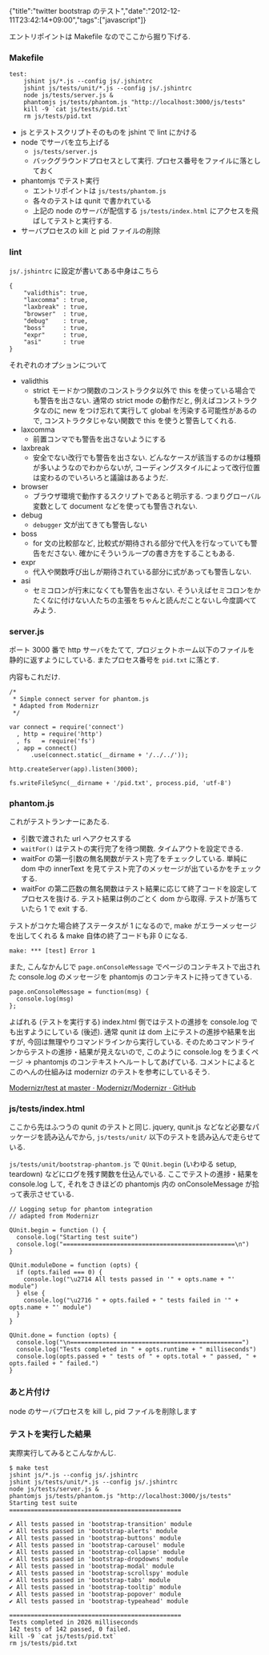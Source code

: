 {"title":"twitter bootstrap のテスト","date":"2012-12-11T23:42:14+09:00","tags":["javascript"]}

エントリポイントは Makefile なのでここから掘り下げる.

### Makefile

    test:
    	jshint js/*.js --config js/.jshintrc
    	jshint js/tests/unit/*.js --config js/.jshintrc
    	node js/tests/server.js &
    	phantomjs js/tests/phantom.js "http://localhost:3000/js/tests"
    	kill -9 `cat js/tests/pid.txt`
    	rm js/tests/pid.txt

- js とテストスクリプトそのものを jshint で lint にかける
- node でサーバを立ち上げる
  - `js/tests/server.js`
  - バックグラウンドプロセスとして実行. プロセス番号をファイルに落としておく
- phantomjs でテスト実行
  - エントリポイントは `js/tests/phantom.js`
  - 各々のテストは qunit で書かれている
  - 上記の node のサーバが配信する `js/tests/index.html` にアクセスを飛ばしてテストと実行する.
- サーバプロセスの kill と pid ファイルの削除

### lint

`js/.jshintrc` に設定が書いてある中身はこちら

    {
        "validthis": true,
        "laxcomma" : true,
        "laxbreak" : true,
        "browser"  : true,
        "debug"    : true,
        "boss"     : true,
        "expr"     : true,
        "asi"      : true
    }

それぞれのオプションについて

- validthis
  - strict モードかつ関数のコンストラクタ以外で this を使っている場合でも警告を出さない. 通常の strict mode の動作だと, 例えばコンストラクタなのに new をつけ忘れて実行して global を汚染する可能性があるので, コンストラクタじゃない関数で this を使うと警告してくれる.
- laxcomma
  - 前置コンマでも警告を出さないようにする
- laxbreak
  - 安全でない改行でも警告を出さない. どんなケースが該当するのかは種類が多いようなのでわからないが, コーディングスタイルによって改行位置は変わるのでいろいろと議論はあるようだ.
- browser
  - ブラウザ環境で動作するスクリプトであると明示する. つまりグローバル変数として document などを使っても警告されない.
- debug
  - `debugger` 文が出てきても警告しない
- boss
  - for 文の比較部など, 比較式が期待される部分で代入を行なっていても警告をださない. 確かにそういうループの書き方をすることもある.
- expr
  - 代入や関数呼び出しが期待されている部分に式があっても警告しない.
- asi
  - セミコロンが行末になくても警告を出さない. そういえばセミコロンをかたくなに付けない人たちの主張をちゃんと読んだことないし今度調べてみよう.

### server.js

ポート 3000 番で http サーバをたてて, プロジェクトホーム以下のファイルを静的に返すようにしている. またプロセス番号を `pid.txt` に落とす.

内容もこれだけ.

    /*
     * Simple connect server for phantom.js
     * Adapted from Modernizr
     */
    
    var connect = require('connect')
      , http = require('http')
      , fs   = require('fs')
      , app = connect()
          .use(connect.static(__dirname + '/../../'));
    
    http.createServer(app).listen(3000);
    
    fs.writeFileSync(__dirname + '/pid.txt', process.pid, 'utf-8')

### phantom.js

これがテストランナーにあたる.

- 引数で渡された url へアクセスする
- `waitFor()` はテストの実行完了を待つ関数. タイムアウトを設定できる.
- waitFor の第一引数の無名関数がテスト完了をチェックしている. 単純に dom 中の innerText を見てテスト完了のメッセージが出ているかをチェックする.
- waitFor の第二匹数の無名関数はテスト結果に応じて終了コードを設定してプロセスを抜ける. テスト結果は例のごとく dom から取得. テストが落ちていたら 1 で exit する.

テストがコケた場合終了ステータスが 1 になるので, make がエラーメッセージを出してくれる & make 自体の終了コードも非 0 になる.

    make: *** [test] Error 1

また, こんなかんじで `page.onConsoleMessage` でページのコンテキストで出された console.log のメッセージを phantomjs のコンテキストに持ってきている.

    page.onConsoleMessage = function(msg) {
      console.log(msg)
    };

よばれる (テストを実行する) index.html 側ではテストの進捗を console.log でも出すようにしている (後述). 通常 qunit は dom 上にテストの進捗や結果を出すが, 今回は無理やりコマンドラインから実行している. そのためコマンドラインからテストの進捗・結果が見えないので, このように console.log をうまくページ -> phantomjs のコンテキストへルートしてあげている. コメントによるとこのへんの仕組みは modernizr のテストを参考にしているそう.

[Modernizr/test at master · Modernizr/Modernizr · GitHub](https://github.com/Modernizr/Modernizr/tree/master/test)

### js/tests/index.html

ここから先はふつうの qunit のテストと同じ. jquery, qunit.js などなど必要なパッケージを読み込んでから, `js/tests/unit/` 以下のテストを読み込んで走らせている.

`js/tests/unit/bootstrap-phantom.js` で `QUnit.begin` (いわゆる setup, teardown) などにログを残す関数を仕込んでいる. ここでテストの進捗・結果を console.log して, それをさきほどの phantomjs 内の onConsoleMessage が拾って表示させている.

    // Logging setup for phantom integration
    // adapted from Modernizr
    
    QUnit.begin = function () {
      console.log("Starting test suite")
      console.log("================================================\n")
    }
    
    QUnit.moduleDone = function (opts) {
      if (opts.failed === 0) {
        console.log("\u2714 All tests passed in '" + opts.name + "' module")
      } else {
        console.log("\u2716 " + opts.failed + " tests failed in '" + opts.name + "' module")
      }
    }
    
    QUnit.done = function (opts) {
      console.log("\n================================================")
      console.log("Tests completed in " + opts.runtime + " milliseconds")
      console.log(opts.passed + " tests of " + opts.total + " passed, " + opts.failed + " failed.")
    }

### あと片付け

node のサーバプロセスを kill し, pid ファイルを削除します

### テストを実行した結果

実際実行してみるとこんなかんじ.

    $ make test
    jshint js/*.js --config js/.jshintrc
    jshint js/tests/unit/*.js --config js/.jshintrc
    node js/tests/server.js &
    phantomjs js/tests/phantom.js "http://localhost:3000/js/tests"
    Starting test suite
    ================================================
    
    ✔ All tests passed in 'bootstrap-transition' module
    ✔ All tests passed in 'bootstrap-alerts' module
    ✔ All tests passed in 'bootstrap-buttons' module
    ✔ All tests passed in 'bootstrap-carousel' module
    ✔ All tests passed in 'bootstrap-collapse' module
    ✔ All tests passed in 'bootstrap-dropdowns' module
    ✔ All tests passed in 'bootstrap-modal' module
    ✔ All tests passed in 'bootstrap-scrollspy' module
    ✔ All tests passed in 'bootstrap-tabs' module
    ✔ All tests passed in 'bootstrap-tooltip' module
    ✔ All tests passed in 'bootstrap-popover' module
    ✔ All tests passed in 'bootstrap-typeahead' module
    
    ================================================
    Tests completed in 2026 milliseconds
    142 tests of 142 passed, 0 failed.
    kill -9 `cat js/tests/pid.txt`
    rm js/tests/pid.txt
